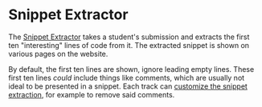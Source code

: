 # Snippet Extractor

The [Snippet Extractor][snippet-extractor] takes a student's submission and extracts the first ten "interesting" lines of code from it.
The extracted snippet is shown on various pages on the website.

By default, the first ten lines are shown, ignore leading empty lines.
These first ten lines _could_ include things like comments, which are usually not ideal to be presented in a snippet.
Each track can [customize the snippet extraction][snippet-extractor-customize], for example to remove said comments.

[snippet-extractor]: https://github.com/exercism/snippet-extractor/
[snippet-extractor-customize]: https://github.com/exercism/snippet-extractor/#add-your-language
